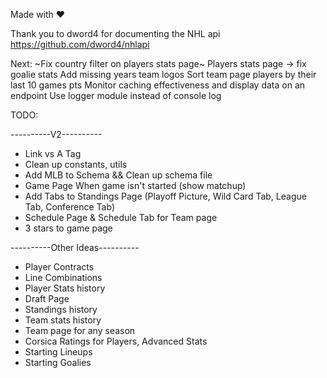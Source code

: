 Made with ❤️

Thank you to dword4 for documenting the NHL api
https://github.com/dword4/nhlapi

Next:
~Fix country filter on players stats page~
Players stats page -> fix goalie stats
Add missing years team logos 
Sort team page players by their last 10 games pts
Monitor caching effectiveness and display data on an endpoint
Use logger module instead of console log

TODO:

----------V2----------
- Link vs A Tag
- Clean up constants, utils
- Add MLB to Schema && Clean up schema file
- Game Page When game isn't started (show matchup)
- Add Tabs to Standings Page (Playoff Picture, Wild Card Tab, League Tab, Conference Tab)
- Schedule Page & Schedule Tab for Team page
- 3 stars to game page

----------Other Ideas----------
- Player Contracts
- Line Combinations
- Player Stats history
- Draft Page
- Standings history
- Team stats history
- Team page for any season
- Corsica Ratings for Players, Advanced Stats
- Starting Lineups
- Starting Goalies
